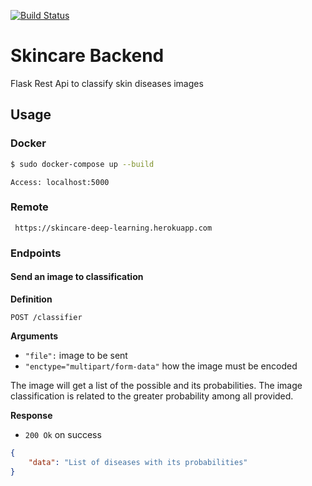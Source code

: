 [![Build Status](https://travis-ci.org/skincare-deep-learning/Skincare-backend.svg?branch=master
)](https://travis-ci.org/skincare-deep-learning/Skincare-backend.svg?branch=master
)


# Skincare Backend
Flask Rest Api to classify skin diseases images

## Usage

### Docker

```bash
$ sudo docker-compose up --build
```
```
Access: localhost:5000
```

### Remote
```
 https://skincare-deep-learning.herokuapp.com
```

### Endpoints

#### Send an image to classification

**Definition**

`POST /classifier`

**Arguments**

- `"file":` image to be sent 
- `"enctype="multipart/form-data"` how the image must be encoded

The image will get a list of the possible and its probabilities. The image classification is related to the greater probability among all provided.

**Response**

- `200 Ok` on success

```json
{
    "data": "List of diseases with its probabilities"
}
```
